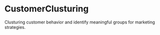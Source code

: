 # CustomerClusturing
Clusturing customer behavior and identify meaningful groups for marketing strategies.
